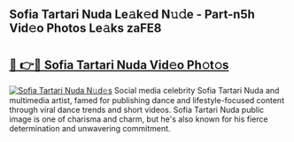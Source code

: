## Sofia Tartari Nuda Le𝚊k𝚎d N𝚞𝚍e - Part-n5h Vid𝚎o Photos Le𝚊ks zaFE8

# <h2><a href="http://fbczyrc.evod.top/?m=Sofia+Tartari+Nuda">🔗 👉🔴 Sofia Tartari Nuda Vid𝚎o Ph𝚘t𝚘s</a></h2>

[![Sofia Tartari Nuda N𝚞d𝚎s](https://i.imgur.com/8V9OHl7.gif)](http://fbczyrc.evod.top/?m=Sofia+Tartari+Nuda)
Social media celebrity Sofia Tartari Nuda and multimedia artist, famed for publishing dance and lifestyle-focused content through viral dance trends and short videos. Sofia Tartari Nuda public image is one of charisma and charm, but he's also known for his fierce determination and unwavering commitment. 

